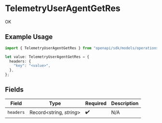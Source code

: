 # TelemetryUserAgentGetRes

OK

## Example Usage

```typescript
import { TelemetryUserAgentGetRes } from "openapi/sdk/models/operations";

let value: TelemetryUserAgentGetRes = {
  headers: {
    "key": "<value>",
  },
};
```

## Fields

| Field                    | Type                     | Required                 | Description              |
| ------------------------ | ------------------------ | ------------------------ | ------------------------ |
| `headers`                | Record<string, *string*> | :heavy_check_mark:       | N/A                      |